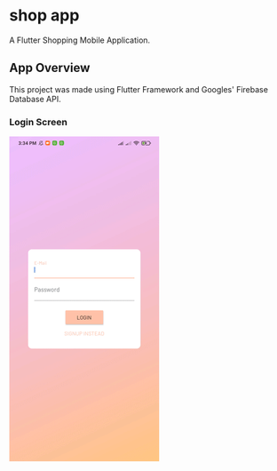 # shop app

A Flutter Shopping Mobile Application.

## App Overview

This project was made using Flutter Framework and Googles' Firebase Database API.

### Login Screen

![alt text](https://github.com/mehdaouisaleh/shop_app/blob/master/screenshots/login.gif)
